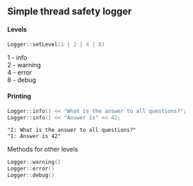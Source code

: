 ## Simple thread safety logger

<h4>Levels</h4>

```c++
Logger::setLevel(1 | 2 | 4 | 8)
```
1 - info <br/>
2 - warning <br/>
4 - error <br/>
8 - debug <br/>

<h4>Printing</h4>

```c++
Logger::info() << "What is the answer to all questions?";
Logger::info() << "Answer is" << 42;
```

```text
"I: What is the answer to all questions?"
"I: Answer is 42"
```
Methods for other levels
```c++
Logger::warning()
Logger::error()
Logger::debug()
```